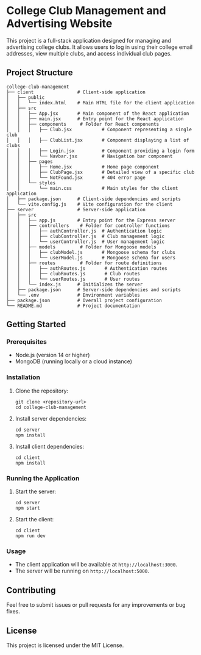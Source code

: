 # College Club Management and Advertising Website

This project is a full-stack application designed for managing and advertising college clubs. It allows users to log in using their college email addresses, view multiple clubs, and access individual club pages.

## Project Structure

```
college-club-management
├── client                # Client-side application
│   ├── public
│   │   └── index.html    # Main HTML file for the client application
│   ├── src
│   │   ├── App.jsx       # Main component of the React application
│   │   ├── main.jsx      # Entry point for the React application
│   │   ├── components     # Folder for React components
│   │   │   ├── Club.jsx           # Component representing a single club
│   │   │   ├── ClubList.jsx       # Component displaying a list of clubs
│   │   │   ├── Login.jsx          # Component providing a login form
│   │   │   └── Navbar.jsx         # Navigation bar component
│   │   ├── pages
│   │   │   ├── Home.jsx           # Home page component
│   │   │   ├── ClubPage.jsx       # Detailed view of a specific club
│   │   │   └── NotFound.jsx       # 404 error page
│   │   └── styles
│   │       └── main.css           # Main styles for the client application
│   ├── package.json      # Client-side dependencies and scripts
│   └── vite.config.js    # Vite configuration for the client
├── server                # Server-side application
│   ├── src
│   │   ├── app.js        # Entry point for the Express server
│   │   ├── controllers    # Folder for controller functions
│   │   │   ├── authController.js  # Authentication logic
│   │   │   ├── clubController.js  # Club management logic
│   │   │   └── userController.js  # User management logic
│   │   ├── models         # Folder for Mongoose models
│   │   │   ├── clubModel.js       # Mongoose schema for clubs
│   │   │   └── userModel.js       # Mongoose schema for users
│   │   ├── routes         # Folder for route definitions
│   │   │   ├── authRoutes.js       # Authentication routes
│   │   │   ├── clubRoutes.js       # Club routes
│   │   │   └── userRoutes.js       # User routes
│   │   └── index.js      # Initializes the server
│   ├── package.json      # Server-side dependencies and scripts
│   └── .env              # Environment variables
├── package.json          # Overall project configuration
└── README.md             # Project documentation
```

## Getting Started

### Prerequisites

- Node.js (version 14 or higher)
- MongoDB (running locally or a cloud instance)

### Installation

1. Clone the repository:
   ```
   git clone <repository-url>
   cd college-club-management
   ```

2. Install server dependencies:
   ```
   cd server
   npm install
   ```

3. Install client dependencies:
   ```
   cd client
   npm install
   ```

### Running the Application

1. Start the server:
   ```
   cd server
   npm start
   ```

2. Start the client:
   ```
   cd client
   npm run dev
   ```

### Usage

- The client application will be available at `http://localhost:3000`.
- The server will be running on `http://localhost:5000`.

## Contributing

Feel free to submit issues or pull requests for any improvements or bug fixes.

## License

This project is licensed under the MIT License.